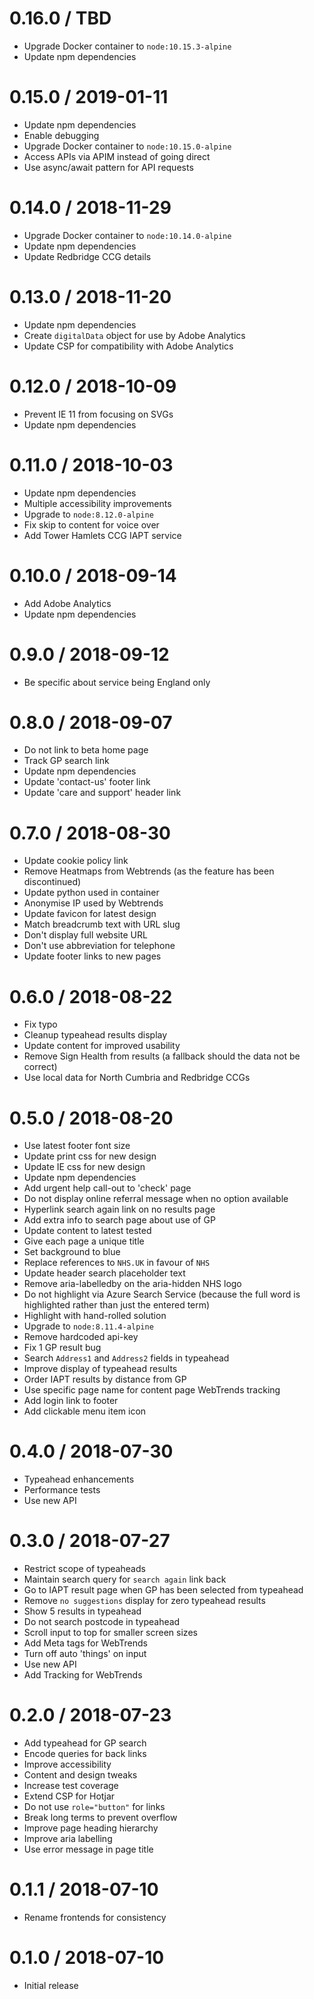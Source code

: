 0.16.0 / TBD
===================
- Upgrade Docker container to `node:10.15.3-alpine`
- Update npm dependencies

0.15.0 / 2019-01-11
===================
- Update npm dependencies
- Enable debugging
- Upgrade Docker container to `node:10.15.0-alpine`
- Access APIs via APIM instead of going direct
- Use async/await pattern for API requests

0.14.0 / 2018-11-29
===================
- Upgrade Docker container to `node:10.14.0-alpine`
- Update npm dependencies
- Update Redbridge CCG details

0.13.0 / 2018-11-20
===================
- Update npm dependencies
- Create `digitalData` object for use by Adobe Analytics
- Update CSP for compatibility with Adobe Analytics

0.12.0 / 2018-10-09
===================
- Prevent IE 11 from focusing on SVGs
- Update npm dependencies

0.11.0 / 2018-10-03
===================
- Update npm dependencies
- Multiple accessibility improvements
- Upgrade to `node:8.12.0-alpine`
- Fix skip to content for voice over
- Add Tower Hamlets CCG IAPT service

0.10.0 / 2018-09-14
===================
- Add Adobe Analytics
- Update npm dependencies

0.9.0 / 2018-09-12
==================
- Be specific about service being England only

0.8.0 / 2018-09-07
==================
- Do not link to beta home page
- Track GP search link
- Update npm dependencies
- Update 'contact-us' footer link
- Update 'care and support' header link

0.7.0 / 2018-08-30
==================
- Update cookie policy link
- Remove Heatmaps from Webtrends (as the feature has been discontinued)
- Update python used in container
- Anonymise IP used by Webtrends
- Update favicon for latest design
- Match breadcrumb text with URL slug
- Don't display full website URL
- Don't use abbreviation for telephone
- Update footer links to new pages

0.6.0 / 2018-08-22
==================
- Fix typo
- Cleanup typeahead results display
- Update content for improved usability
- Remove Sign Health from results (a fallback should the data not be correct)
- Use local data for North Cumbria and Redbridge CCGs

0.5.0 / 2018-08-20
==================
- Use latest footer font size
- Update print css for new design
- Update IE css for new design
- Update npm dependencies
- Add urgent help call-out to 'check' page
- Do not display online referral message when no option available
- Hyperlink search again link on no results page
- Add extra info to search page about use of GP
- Update content to latest tested
- Give each page a unique title
- Set background to blue
- Replace references to `NHS.UK` in favour of `NHS`
- Update header search placeholder text
- Remove aria-labelledby on the aria-hidden NHS logo
- Do not highlight via Azure Search Service (because the full word is
  highlighted rather than just the entered term)
- Highlight with hand-rolled solution
- Upgrade to `node:8.11.4-alpine`
- Remove hardcoded api-key
- Fix 1 GP result bug
- Search `Address1` and `Address2` fields in typeahead
- Improve display of typeahead results
- Order IAPT results by distance from GP
- Use specific page name for content page WebTrends tracking
- Add login link to footer
- Add clickable menu item icon

0.4.0 / 2018-07-30
==================
- Typeahead enhancements
- Performance tests
- Use new API

0.3.0 / 2018-07-27
==================
- Restrict scope of typeaheads
- Maintain search query for `search again` link back
- Go to IAPT result page when GP has been selected from typeahead
- Remove `no suggestions` display for zero typeahead results
- Show 5 results in typeahead
- Do not search postcode in typeahead
- Scroll input to top for smaller screen sizes
- Add Meta tags for WebTrends
- Turn off auto 'things' on input
- Use new API
- Add Tracking for WebTrends

0.2.0 / 2018-07-23
==================
- Add typeahead for GP search
- Encode queries for back links
- Improve accessibility
- Content and design tweaks
- Increase test coverage
- Extend CSP for Hotjar
- Do not use `role="button"` for links
- Break long terms to prevent overflow
- Improve page heading hierarchy
- Improve aria labelling
- Use error message in page title

0.1.1 / 2018-07-10
==================
- Rename frontends for consistency

0.1.0 / 2018-07-10
==================
- Initial release
